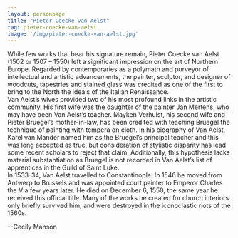 ```yaml
---
layout: personpage
title: "Pieter Coecke van Aelst"
tag: pieter-coecke-van-aelst
image: '/img/pieter-coecke-van-aelst.jpg'
---
```


<p>While few works that bear his signature remain, Pieter Coecke van Aelst (1502 or 1507 – 1550) left a significant impression on the art of Northern Europe. Regarded by contemporaries as a polymath and purveyor of intellectual and artistic advancements, the painter, sculptor, and designer of woodcuts, tapestries and stained glass was credited as one of the first to bring to the North the ideals of the Italian Renaissance.<br />
Van Aelst’s wives provided two of his most profound links in the artistic community. His first wife was the daughter of the painter Jan Mertens, who may have been Van Aelst’s teacher. Mayken Verhulst, his second wife and Pieter Bruegel’s mother-in-law, has been credited with teaching Bruegel the technique of painting with tempera on cloth. In his biography of Van Aelst, Karel van Mander named him as the Bruegel’s principal teacher and this was long accepted as true, but consideration of stylistic disparity has lead some recent scholars to reject that claim. Additionally, this hypothesis lacks material substantiation as Bruegel is not recorded in Van Aelst’s list of apprentices in the Guild of Saint Luke.<br />
In 1533-34, Van Aelst travelled to Constantinople. In 1546 he moved from Antwerp to Brussels and was appointed court painter to Emperor Charles the V a few years later. He died on December 6, 1550, the same year he received this official title. Many of the works he created for church interiors only briefly survived him, and were destroyed in the iconoclastic riots of the 1560s.</p>
<p>--Cecily Manson</p>
